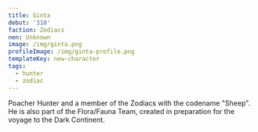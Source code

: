 ```yaml
---
title: Ginta
debut: '318'
faction: Zodiacs
nen: Unknown
image: /img/ginta.png
profileImage: /img/ginta-profile.png
templateKey: new-character
tags:
  - hunter
  - zodiac
---
```

Poacher Hunter and a member of the Zodiacs with the codename "Sheep". He is also part of the Flora/Fauna Team, created in preparation for the voyage to the Dark Continent.
